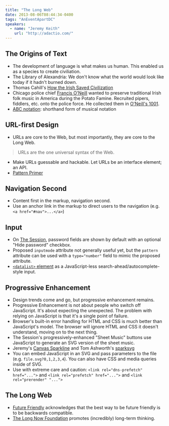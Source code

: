 ```yaml
---
title: "The Long Web"
date: 2013-08-06T08:44:34-0400
tags: "AnEventApartDC"
speakers:
  - name: "Jeremy Keith"
    url: "http://adactio.com/"
---
```


## The Origins of Text

- The development of language is what makes us human. This enabled us as a species to create civiliation.
- The Library of Alexandria: We don't know what the world would look like today if it hadn't burned down.
- Thomas Cahill's [How the Irish Saved Civilization](http://en.wikipedia.org/wiki/How_the_Irish_Saved_Civilization)
- Chicago police chief [Francis O'Neill](http://en.wikipedia.org/wiki/Francis_O%27Neill) wanted to preserve traditional Irish folk music in America during the Potato Famine. Recruited pipers, fiddlers, etc. onto the police force. He collected them in [O'Neill's 1001](http://www.amazon.com/ONeills-1001-Dance-Music-Ireland/dp/0786616032).
- [ABC notation](https://en.wikipedia.org/wiki/ABC_notation): shorthand form of musical notation

## URL-first Design

- URLs are core to the Web, but most importantly, they are core to the Long Web.

> URLs are the one universal syntax of the Web.

- Make URLs guessable and hackable. Let URLs be an interface element; an API.
- [Pattern Primer](https://github.com/adactio/Pattern-Primer)


## Navigation Second

- Content first in the markup, navigation second.
- Use an anchor link in the markup to direct users to the navigation (e.g. `<a href="#nav">...</a>`)


## Input

- On [The Session](http://www.thesession.org/), password fields are shown by default with an optional "Hide password" checkbox.
- Proposed `inputmode` attribute not generally useful yet, but the `pattern` attribute can be used with a `type="number"` field to mimic the proposed attribute.
- [`<datalist>` element](https://developer.mozilla.org/en-US/docs/Web/HTML/Element/datalist) as a JavaScript-less search-ahead/autocomplete-style input.


## Progressive Enhancement

- Design trends come and go, but progressive enhancement remains.
- Progressive Enhancement is not about people who switch off JavaScript. It's about expecting the unexpected. The problem with relying on JavaScript is that it's a single point of failure.
- Browser's built-in error handling for HTML and CSS is much better than JavaScript's model. The browser will ignore HTML and CSS it doesn't understand, moving on to the next thing.
- The Session's progressively-enhanced "Sheet Music" buttons use JavaScript to generate an SVG version of the sheet music.
- Jeremy's [Canvas Sparkline](https://github.com/adactio/Canvas-Sparkline) and Tom Ashworth's [sparksvg](https://github.com/phuu/sparksvg)
- You can embed JavaScript in an SVG and pass parameters to the file (e.g. `file.svg?0,1,2,3,4`). You can also have CSS and media queries inside of SVG.
- Use with extreme care and caution: `<link rel="dns-prefetch" href="...">` and `<link rel="prefetch" href="...">` and `<link rel="prerender" "...">`


## The Long Web

- [Future Friendly](http://futurefriend.ly/) acknowledges that the best way to be future friendly is to be backwards compatible.
- [The Long Now Foundation](http://longnow.org/) promotes (incredibly) long-term thinking.
